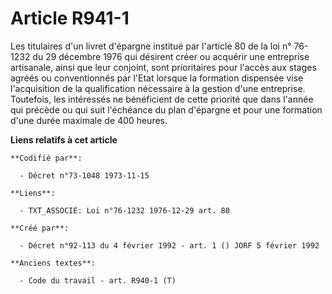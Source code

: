 # Article R941-1

Les titulaires d'un livret d'épargne institué par l'article 80 de la loi n° 76-1232 du 29 décembre 1976 qui désirent créer ou
acquérir une entreprise artisanale, ainsi que leur conjoint, sont prioritaires pour l'accès aux stages agréés ou
conventionnés par l'Etat lorsque la formation dispensée vise l'acquisition de la qualification nécessaire à la gestion d'une
entreprise. Toutefois, les intéressés ne bénéficient de cette priorité que dans l'année qui précède ou qui suit l'échéance du
plan d'épargne et pour une formation d'une durée maximale de 400 heures.

**Liens relatifs à cet article**

	**Codifié par**:

	  - Décret n°73-1048 1973-11-15

	**Liens**:

	  - TXT_ASSOCIE: Loi n°76-1232 1976-12-29 art. 80

	**Créé par**:

	  - Décret n°92-113 du 4 février 1992 - art. 1 () JORF 5 février 1992

	**Anciens textes**:

	  - Code du travail - art. R940-1 (T)
